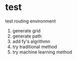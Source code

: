 # test
test routing environment  
1. generate grid
2. generate path
3. add fy's algrithmn
4. try traditional method
5. try machine learning method